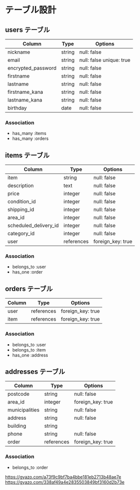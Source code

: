 # テーブル設計

## users テーブル

| Column             | Type   | Options                  |
| ------------------ | ------ | ------------------------ |
| nickname           | string | null: false              |
| email              | string | null: false unique: true |
| encrypted_password | string | null: false              |
| firstname          | string | null: false              |
| lastname           | string | null: false              |
| firstname_kana     | string | null: false              |
| lastname_kana      | string | null: false              |
| birthday           | date   | null: false              |

### Association

- has_many :items
- has_many :orders

## items テーブル

| Column                | Type       | Options           |
| --------------------- | ---------- | ----------------- |
| item                  | string     | null: false       |
| description           | text       | null: false       |
| price                 | integer    | null: false       |
| condition_id          | integer    | null: false       |
| shipping_id           | integer    | null: false       |
| area_id               | integer    | null: false       |
| scheduled_delivery_id | integer    | null: false       |
| category_id           | integer    | null: false       |
| user                  | references | foreign_key: true |

### Association

- belongs_to :user
- has_one :order

## orders テーブル

| Column        | Type             | Options           |
| ------------- | ---------------- | ----------------- |
| user          | references       | foreign_key: true |
| item          | references       | foreign_key: true |

### Association

- belongs_to :user
- belongs_to :item
- has_one :address

## addresses テーブル

| Column         | Type       | Options           |
| -------------- | ---------- | ----------------- |
| postcode       | string     | null: false       |
| area_id        | integer    | foreign_key: true |
| municipalities | string     | null: false       |
| address        | string     | null: false       |
| building       | string     |                   |
| phone          | string     | null: false       |
| order          | references | foreign_key: true |

### Association

- belongs_to :order

https://gyazo.com/a73f9c9bf7ba4bbe181eb2713b48ae7e
https://gyazo.com/338af49a4e2835503849bf3160d2b73e